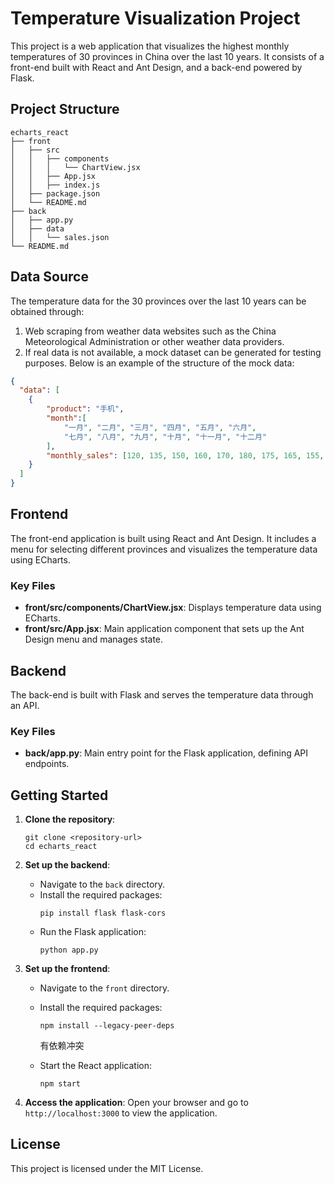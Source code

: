 # Temperature Visualization Project

This project is a web application that visualizes the highest monthly temperatures of 30 provinces in China over the last 10 years. It consists of a front-end built with React and Ant Design, and a back-end powered by Flask.

## Project Structure

```
echarts_react
├── front
│   ├── src
│   │   ├── components
│   │   │   └── ChartView.jsx
│   │   ├── App.jsx
│   │   ├── index.js
│   ├── package.json
│   └── README.md
├── back
│   ├── app.py
│   ├── data
│   │   └── sales.json
└── README.md
```

## Data Source

The temperature data for the 30 provinces over the last 10 years can be obtained through:

1. Web scraping from weather data websites such as the China Meteorological Administration or other weather data providers.
2. If real data is not available, a mock dataset can be generated for testing purposes. Below is an example of the structure of the mock data:

```json
{
  "data": [
    {
        "product": "手机",
        "month":[
            "一月", "二月", "三月", "四月", "五月", "六月",
            "七月", "八月", "九月", "十月", "十一月", "十二月"
        ],
        "monthly_sales": [120, 135, 150, 160, 170, 180, 175, 165, 155, 145, 140, 130]
    }
  ]
}
```

## Frontend

The front-end application is built using React and Ant Design. It includes a menu for selecting different provinces and visualizes the temperature data using ECharts.

### Key Files

- **front/src/components/ChartView.jsx**: Displays temperature data using ECharts.
- **front/src/App.jsx**: Main application component that sets up the Ant Design menu and manages state.


## Backend

The back-end is built with Flask and serves the temperature data through an API.

### Key Files

- **back/app.py**: Main entry point for the Flask application, defining API endpoints.

## Getting Started

1. **Clone the repository**:
   ```
   git clone <repository-url>
   cd echarts_react
   ```

2. **Set up the backend**:
   - Navigate to the `back` directory.
   - Install the required packages:
     ```
     pip install flask flask-cors
     ```
   - Run the Flask application:
     ```
     python app.py
     ```

3. **Set up the frontend**:
   - Navigate to the `front` directory.
   - Install the required packages:
     ```
     npm install --legacy-peer-deps
     ```
     有依赖冲突
     
   - Start the React application:
     ```
     npm start
     ```

4. **Access the application**:
   Open your browser and go to `http://localhost:3000` to view the application.

## License

This project is licensed under the MIT License.